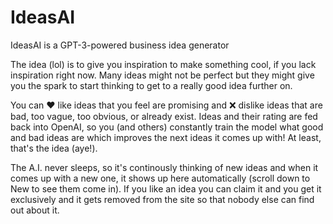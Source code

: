 # IdeasAI

IdeasAI is a GPT-3-powered business idea generator

The idea (lol) is to give you inspiration to make something cool, if you lack inspiration right now. Many ideas might not be perfect but they might give you the spark to start thinking to get to a really good idea further on.

You can ❤️ like ideas that you feel are promising and ❌ dislike ideas that are bad, too vague, too obvious, or already exist. Ideas and their rating are fed back into OpenAI, so you (and others) constantly train the model what good and bad ideas are which improves the next ideas it comes up with! At least, that's the idea (aye!).

The A.I. never sleeps, so it's continously thinking of new ideas and when it comes up with a new one, it shows up here automatically (scroll down to New to see them come in). If you like an idea you can claim it and you get it exclusively and it gets removed from the site so that nobody else can find out about it.
